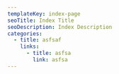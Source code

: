 ```yaml
---
templateKey: index-page
seoTitle: Index Title
seoDescription: Index Description
categories:
  - title: asfsaf
    links:
      - title: asfsa
        link: asfsa
---
```

